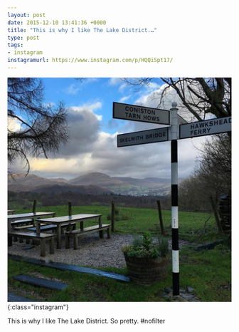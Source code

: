 ```yaml
---
layout: post
date: 2015-12-10 13:41:36 +0000
title: "This is why I like The Lake District.…"
type: post
tags:
- instagram
instagramurl: https://www.instagram.com/p/HQQiSpt17/
---
```


![Instagram - HQQiSpt17](/assets/HQQiSpt17.jpg){:class="instagram"}

This is why I like The Lake District. So pretty. #nofilter
